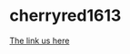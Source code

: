 # cherryred1613
<html>
  <head>
    <title>Text</title>
    <body>
      <a href="home.html"> The link us here</a>
    </body>
  </head>
</html>
